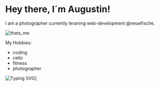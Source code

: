 # Hey there, I´m Augustin!

I am a photographer currently leraning web-development @neuefische.

![thats_me](https://www.themarysue.com/wp-content/uploads/2022/11/Old-Man-Thumbs-Up-Meme.jpeg?fit=2318%2C1545)

My Hobbies:
- coding
- cello
- fitness
- photographer

![Typing SVG](https://readme-typing-svg.demolab.com/?lines=Hey+there!;I'm+Augustin.)]
